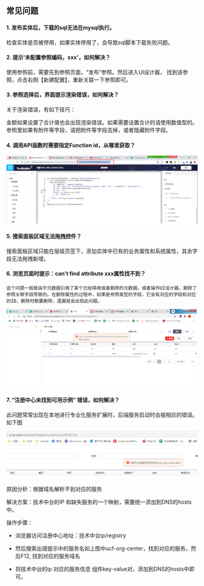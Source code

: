 ## 常见问题

#### 1. 发布实体后，下载的sql无法在mysql执行。

   检查实体是否被停用，如果实体停用了，会导致sql脚本下载失败问题。

   

#### 2. 提示'未配置参照编码，xxx'，如何解决？

   使用参照前，需要先到参照页面，“发布”参照。然后进入UI设计器， 找到该参照，点击右侧【新建配置】，重新关联一下参照即可。

   

#### 3. 参照选择后，界面提示渲染错误，如何解决？

   关于渲染错误，有如下技巧：

   金额如果设置了合计值也会出现渲染错误。如果需要设置合计的请使用数值型的。
   参照里如果有附件等字段，请把附件等字段去掉，或者隐藏附件字段。

   

#### 4. 调用API函数时需要指定Function id，从哪里获取？

   ![](/image/image2020-10-2016_37_25.png)

   

#### 5. 搜索面板区域无法拖拽控件？

   搜索面板区域只能在层级页签下，添加实体中已有的业务属性和系统属性，其余字段无法拖拽新增。

   

#### 6. 浏览页面时提示：can't find attribute xxx属性找不到？

    这个问题一般是由于元数据引用了某个已经停用或者删除的元数据。或者操作UI设计器，删除了参照关联字段导致的。在删除属性的过程中，如果是参照类型的字段，它会有对应的字段和对应的ID，删除时都要删除，遗漏就会出现此问题。

   <img src="/image/error.png" />

   

#### 7. “注册中心未找到可用示例” 错误，如何解决？

   此问题常常出现在本地进行专业化服务扩展时，后端服务启动时会报相应的错误。如下图

   ![](/image/image2020-10-2016_47_19.png)

   原因分析：根据域名解析不到对应的服务

   解决方案：技术中台的IP 和缺失服务的一个映射，需要统一添加到DNS的hosts中。

   操作步骤：

   + 浏览器访问注册中心地址：技术中台ip/registry  

   + 然后搜索出错提示中的服务名如上图中ucf-org-center，找到对应的服务，然后F12, 找到对应的服务域名

   + 将技术中台的ip 对应的服务信息 组件key-value对，添加到DNS的hosts中即可。

     


